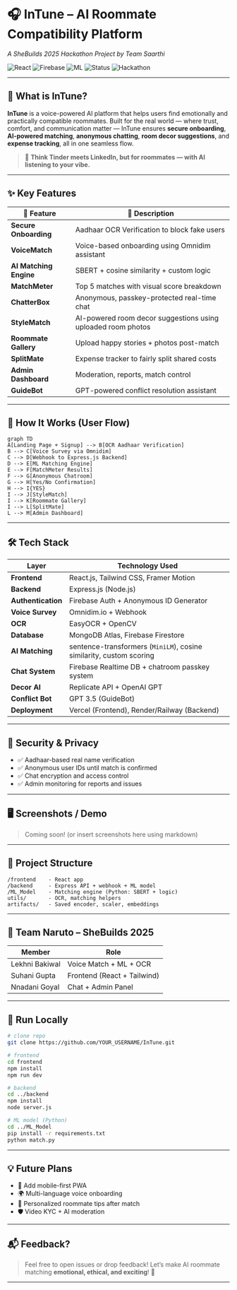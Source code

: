 # 🎧 InTune – AI Roommate Compatibility Platform  
*A SheBuilds 2025 Hackathon Project by Team Saarthi*

![React](https://img.shields.io/badge/Frontend-React-blue?logo=react)
![Firebase](https://img.shields.io/badge/Auth-Firebase-orange?logo=firebase)
![ML](https://img.shields.io/badge/AI-NLP%20%2B%20CosineSimilarity-green)
![Status](https://img.shields.io/badge/Version-1.0-brightgreen)
![Hackathon](https://img.shields.io/badge/Built%20For-SheBuilds%202025-%23e91e63)

---

## 🚀 What is InTune?

**InTune** is a voice-powered AI platform that helps users find emotionally and practically compatible roommates. Built for the real world — where trust, comfort, and communication matter — InTune ensures **secure onboarding**, **AI-powered matching**, **anonymous chatting**, **room decor suggestions**, and **expense tracking**, all in one seamless flow.

> 🧠 **Think Tinder meets LinkedIn, but for roommates — with AI listening to your vibe.**

---

## ✨ Key Features

| 🔹 Feature            | 🧩 Description |
|----------------------|----------------|
| **Secure Onboarding** | Aadhaar OCR Verification to block fake users |
| **VoiceMatch**        | Voice-based onboarding using Omnidim assistant |
| **AI Matching Engine**| SBERT + cosine similarity + custom logic |
| **MatchMeter**        | Top 5 matches with visual score breakdown |
| **ChatterBox**        | Anonymous, passkey-protected real-time chat |
| **StyleMatch**        | AI-powered room decor suggestions using uploaded room photos |
| **Roommate Gallery**  | Upload happy stories + photos post-match |
| **SplitMate**         | Expense tracker to fairly split shared costs |
| **Admin Dashboard**   | Moderation, reports, match control |
| **GuideBot**          | GPT-powered conflict resolution assistant |

---

## 🧠 How It Works (User Flow)

```mermaid
graph TD
A[Landing Page + Signup] --> B[OCR Aadhaar Verification]
B --> C[Voice Survey via Omnidim]
C --> D[Webhook to Express.js Backend]
D --> E[ML Matching Engine]
E --> F[MatchMeter Results]
F --> G[Anonymous Chatroom]
G --> H[Yes/No Confirmation]
H --> I{YES}
I --> J[StyleMatch]
I --> K[Roommate Gallery]
I --> L[SplitMate]
L --> M[Admin Dashboard]
````

---

## 🛠️ Tech Stack

| Layer              | Technology Used                                                     |
| ------------------ | ------------------------------------------------------------------- |
| **Frontend**       | React.js, Tailwind CSS, Framer Motion                               |
| **Backend**        | Express.js (Node.js)                                                |
| **Authentication** | Firebase Auth + Anonymous ID Generator                              |
| **Voice Survey**   | Omnidim.io + Webhook                                                |
| **OCR**            | EasyOCR + OpenCV                                                    |
| **Database**       | MongoDB Atlas, Firebase Firestore                                   |
| **AI Matching**    | sentence-transformers (`MiniLM`), cosine similarity, custom scoring |
| **Chat System**    | Firebase Realtime DB + chatroom passkey system                      |
| **Decor AI**       | Replicate API + OpenAI GPT                                          |
| **Conflict Bot**   | GPT 3.5 (GuideBot)                                                  |
| **Deployment**     | Vercel (Frontend), Render/Railway (Backend)                         |

---

## 🔐 Security & Privacy

* ✅ Aadhaar-based real name verification
* ✅ Anonymous user IDs until match is confirmed
* ✅ Chat encryption and access control
* ✅ Admin monitoring for reports and issues

---

## 🖥️ Screenshots / Demo

> Coming soon! (or insert screenshots here using markdown)

---

## 📂 Project Structure

```
/frontend    - React app
/backend     - Express API + webhook + ML model
/ML_Model    - Matching engine (Python: SBERT + logic)
utils/       - OCR, matching helpers
artifacts/   - Saved encoder, scaler, embeddings
```

---

## 🤝 Team Naruto – SheBuilds 2025

| Member        | Role                        |
| ------------- | --------------------------- |
| Lekhni Bakiwal | Voice Match + ML + OCR      |
|Suhani Gupta | Frontend (React + Tailwind) |
| Nnadani Goyal | Chat + Admin Panel          |


---

## 🧪 Run Locally

```bash
# clone repo
git clone https://github.com/YOUR_USERNAME/InTune.git

# frontend
cd frontend
npm install
npm run dev

# backend
cd ../backend
npm install
node server.js

# ML model (Python)
cd ../ML_Model
pip install -r requirements.txt
python match.py
```

---

## 💡 Future Plans

* 📱 Add mobile-first PWA
* 🌍 Multi-language voice onboarding
* 🎯 Personalized roommate tips after match
* 🛡️ Video KYC + AI moderation

---

## 📬 Feedback?

> Feel free to open issues or drop feedback!
> Let’s make AI roommate matching **emotional, ethical, and exciting**! 💜

---
